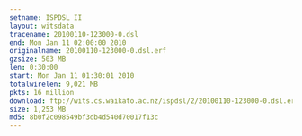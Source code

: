 ```yaml
---
setname: ISPDSL II
layout: witsdata
tracename: 20100110-123000-0.dsl
end: Mon Jan 11 02:00:00 2010
originalname: 20100110-123000-0.dsl.erf
gzsize: 503 MB
len: 0:30:00
start: Mon Jan 11 01:30:01 2010
totalwirelen: 9,021 MB
pkts: 16 million
download: ftp://wits.cs.waikato.ac.nz/ispdsl/2/20100110-123000-0.dsl.erf.gz
size: 1,253 MB
md5: 8b0f2c098549bf3db4d540d70017f13c
---
```


